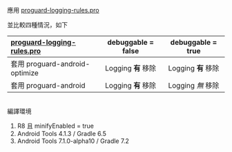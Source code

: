 應用 [proguard-logging-rules.pro](https://gist.github.com/tw-Frey/047c54ddf060d38fd97671cd9948b3ef)  

並比較四種情況，如下

[proguard-logging-rules.pro](https://gist.github.com/tw-Frey/047c54ddf060d38fd97671cd9948b3ef)|debuggable = false|debuggable = true
:--|:-:|:-:
套用 proguard-android-optimize|Logging **有** 移除|Logging **有** 移除
套用 proguard-android|Logging **有** 移除|Logging _無_ 移除

\
編譯環境
1. R8 且 minifyEnabled = true
1. Android Tools 4.1.3 / Gradle 6.5
1. Android Tools 7.1.0-alpha10 / Gradle 7.2
